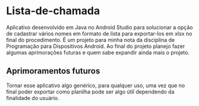 # Lista-de-chamada
Aplicativo desenvolvido em Java no Android Studio para solucionar a opção de cadastrar vários nomes em formato de lista para exportar-los em xlsx no final do procedimento.
É um projeto para minha nota da disciplina de Programação para Dispositivos Android.
Ao final do projeto planejo fazer algumas aprimorações futuras e quem sabe expandir ainda mais o projeto.
## Aprimoramentos futuros
Tornar esse aplicativo algo genérico, para qualquer uso, uma vez que no final poder exportar como planilha pode ser algo útil dependendo da finalidade do usuário.
